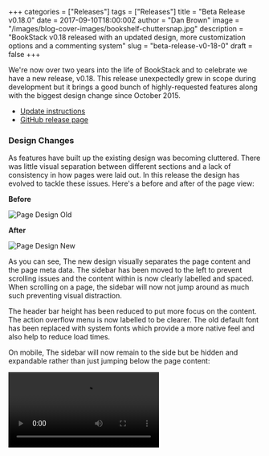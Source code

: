 +++
categories = ["Releases"]
tags = ["Releases"]
title = "Beta Release v0.18.0"
date = 2017-09-10T18:00:00Z
author = "Dan Brown"
image = "/images/blog-cover-images/bookshelf-chuttersnap.jpg"
description = "BookStack v0.18 released with an updated design, more customization options and a commenting system"
slug = "beta-release-v0-18-0"
draft = false
+++

We're now over two years into the life of BookStack and to celebrate we have a new release, v0.18. This release unexpectedly grew in scope during
development but it brings a good bunch of highly-requested features along with the biggest design change since October 2015.

* [Update instructions](https://www.bookstackapp.com/docs/admin/updates)
* [GitHub release page](https://github.com/BookStackApp/BookStack/releases/tag/v0.18.0)



### Design Changes

As features have built up the existing design was becoming cluttered. There was little visual separation between different sections and
a lack of consistency in how pages were laid out. In this release the design has evolved to tackle these issues. Here's a before and after of the page view:

**Before**

![Page Design Old](/images/2017/09/page_design_old.png)

**After**

![Page Design New](/images/2017/09/page_design_new.png)

As you can see, The new design visually separates the page content and the page meta data. The sidebar has been moved to the left to prevent scrolling issues
and the content within is now clearly labelled and spaced. When scrolling on a page, the sidebar will now not jump around as much such preventing visual distraction.

The header bar height has been reduced to put more focus on the content. The action overflow menu is now labelled to be clearer.
The old default font has been replaced with system fonts which provide a more native feel and also help to reduce load times. 

On mobile, The sidebar will now remain to the side but be hidden and expandable rather than just jumping below the page content:

<video src="/images/2017/09/bookstack_mobile_sidebar.mp4" controls/>

Overall I'm hoping the design changes will be welcome but if they cause any issues please let me know by [creating an issue on GitHub](https://github.com/BookStackApp/BookStack/issues).

### Commenting System

Feedback is crucial to writing good documentation. Since the start of the year [@Abijeet](https://github.com/BookStackApp/BookStack/pull/261) has been doing some great work on adding comments to BookStack.
You can now find comments at the bottom of pages. Comments are displayed chronologically and are given an ID which can be used as a reference and allows comments to be directly linked to.

Depending on permissions you can add, delete, edit and even reply to comments. Markdown is supported within comments to allow more advanced formatting.

![BookStack Comment System](/images/2017/09/comments.png)

Upon update ensure you update role permissions to allow users to work with comments.

### Custom Homepage

The option to change the homepage has become a highly requested feature so, with the design changes taking place, it seemed like a good idea to add in this feature.
In the settings area you can now select any page to show as the homepage. Once set, The existing lists on the homepage will move into a sidebar.
This homepage will show to all users regardless of permissions set.

<div style='position:relative;padding-bottom:73%'><iframe src='https://gfycat.com/ifr/WetOblongCamel?autoplay=0' frameborder='0' scrolling='no' width='100%' height='100%' style='position:absolute;top:0;left:0;' allowfullscreen></iframe></div>

&nbsp;

In addition, The default homepage has been cleaned up a little by extending the 'Recently Updated Pages' list and removing the 'Recently Created' list as they 
usually had a lot of overlap. 

### Language Updates 🇮🇹 🇩🇪 🇯🇵

With this release we have more content translated thanks, yet again, to awesome people on GitHub.
[Thanks to @cipi1965](https://github.com/BookStackApp/BookStack/pull/501) Italian is now a language option.
Improvements & updates to German and Japanese translations have been made by [@timoschwarzer](https://github.com/BookStackApp/BookStack/pull/474) and [@msaus](https://github.com/BookStackApp/BookStack/pull/483).

### Full List of Changes


* Added commenting system (Thanks to [@Abijeet, #261](https://github.com/BookStackApp/BookStack/pull/261), [#47](https://github.com/BookStackApp/BookStack/issues/47)).
* Large project-wide design revamp ([#480](https://github.com/BookStackApp/BookStack/issues/480)).
* Switch all fonts to use system fonts ([#423](https://github.com/BookStackApp/BookStack/issues/423)).
* Added Italian Translations ([#501, Thanks to @cipi1965](https://github.com/BookStackApp/BookStack/pull/501)).
* Updated German Translations ([#474, Thanks to @timoschwarzer](https://github.com/BookStackApp/BookStack/pull/474)).
* Updated Japanese Translations ([#483, Thanks to @msaus](https://github.com/BookStackApp/BookStack/pull/483)).
* Improved customization options:
  * Added setting for a custom homepage to be set ([#372](https://github.com/BookStackApp/BookStack/issues/372), [#126](https://github.com/BookStackApp/BookStack/issues/126)).
  * Made it possible to override codemirror (Code block) theme ([#455](https://github.com/BookStackApp/BookStack/issues/455)).
  * Added docs instructions for overriding BookStack fonts ([#423](https://github.com/BookStackApp/BookStack/issues/423)).
* Converted most of the angular code to Vue.JS or vanilla JS.
* Updated some views to support better cross-language pluralization ([#417](https://github.com/BookStackApp/BookStack/issues/417)).
* Fixed design bug with long attachment names ([#460](https://github.com/BookStackApp/BookStack/issues/460)).
* Fixed issue with markdown callout shortcut producing bad HTML ([#470](https://github.com/BookStackApp/BookStack/issues/470)).
* Fixed broken quick-save shortcut in WYSIWYG editor ([#467](https://github.com/BookStackApp/BookStack/issues/467)).

### Next Steps

As part of v0.18 a fair bit of time was dedicated to migrating a lot of the AngularJS code.
For v0.19 the aim is to remove angular completely which will achieve a large reduction in the production JS file size and keep the codebase consistent.

Since comments were added I think notifications will start to become more requested since it's difficult to know when someone has replied to your comment.
Therefore this may be further developed or at least planned out during the next release cycle. It's a challenging feature to implement though
as care will need to be take in regards to performance and installation complexity.

[Some great work](https://github.com/BookStackApp/BookStack/pull/494) has been going on to add book cover art and a grid display option so I'll be looking to merge
that in for the next release.

Laravel, the PHP framework BookStack is built on, has released version 5.5 recently so we'll look to upgrade to this soon. This will mean a PHP version requirement change to PHP7.
It's advised to move to PHP7 now if you have not already, even just for the performance benefits.

----

<span style="font-size: 0.8em;opacity:0.8;">Header Image Credits: &nbsp; <a style="background-color:black;color:white;text-decoration:none;padding:4px 6px;font-family:-apple-system, BlinkMacSystemFont, &quot;San Francisco&quot;, &quot;Helvetica Neue&quot;, Helvetica, Ubuntu, Roboto, Noto, &quot;Segoe UI&quot;, Arial, sans-serif;font-size:12px;font-weight:bold;line-height:1.2;display:inline-block;border-radius:3px;" href="https://unsplash.com/@chuttersnap?utm_medium=referral&amp;utm_campaign=photographer-credit&amp;utm_content=creditBadge" target="_blank" rel="noopener noreferrer"><span style="display:inline-block;padding:2px 3px;"><svg xmlns="http://www.w3.org/2000/svg" style="height:12px;width:auto;position:relative;vertical-align:middle;top:-1px;fill:white;" viewBox="0 0 32 32"><title></title><path d="M20.8 18.1c0 2.7-2.2 4.8-4.8 4.8s-4.8-2.1-4.8-4.8c0-2.7 2.2-4.8 4.8-4.8 2.7.1 4.8 2.2 4.8 4.8zm11.2-7.4v14.9c0 2.3-1.9 4.3-4.3 4.3h-23.4c-2.4 0-4.3-1.9-4.3-4.3v-15c0-2.3 1.9-4.3 4.3-4.3h3.7l.8-2.3c.4-1.1 1.7-2 2.9-2h8.6c1.2 0 2.5.9 2.9 2l.8 2.4h3.7c2.4 0 4.3 1.9 4.3 4.3zm-8.6 7.5c0-4.1-3.3-7.5-7.5-7.5-4.1 0-7.5 3.4-7.5 7.5s3.3 7.5 7.5 7.5c4.2-.1 7.5-3.4 7.5-7.5z"></path></svg></span><span style="display:inline-block;padding:2px 3px;">chuttersnap</span></a></span>
